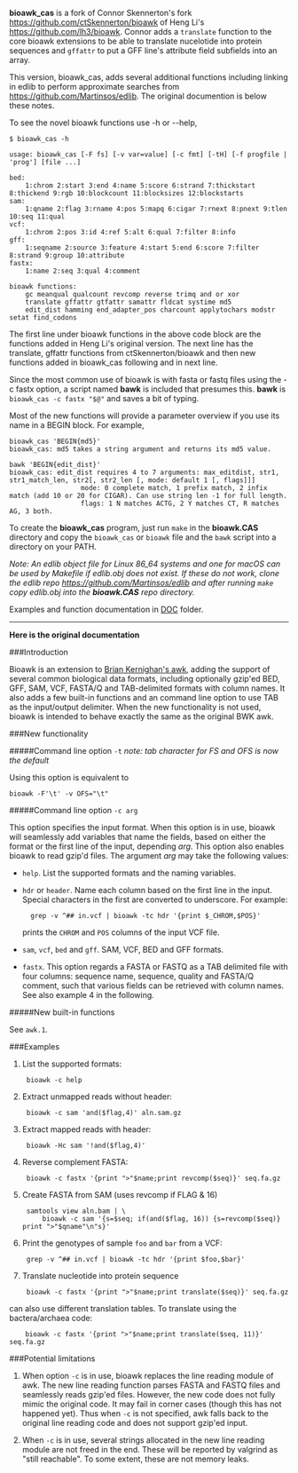 **bioawk_cas** is a fork of Connor Skennerton's fork https://github.com/ctSkennerton/bioawk of Heng Li's https://github.com/lh3/bioawk. Connor adds a ``translate`` function to the core bioawk extensions to be able to translate nucelotide into protein sequences and ``gffattr`` to put a GFF line's attribute field subfields into an array.

This version, bioawk_cas, adds several additional functions including linking in edlib to perform approximate searches from https://github.com/Martinsos/edlib. The original documention is below these notes.

To see the novel bioawk functions use -h or --help,
```
$ bioawk_cas -h

usage: bioawk_cas [-F fs] [-v var=value] [-c fmt] [-tH] [-f progfile | 'prog'] [file ...]

bed:
	1:chrom 2:start 3:end 4:name 5:score 6:strand 7:thickstart 8:thickend 9:rgb 10:blockcount 11:blocksizes 12:blockstarts 
sam:
	1:qname 2:flag 3:rname 4:pos 5:mapq 6:cigar 7:rnext 8:pnext 9:tlen 10:seq 11:qual 
vcf:
	1:chrom 2:pos 3:id 4:ref 5:alt 6:qual 7:filter 8:info 
gff:
	1:seqname 2:source 3:feature 4:start 5:end 6:score 7:filter 8:strand 9:group 10:attribute 
fastx:
	1:name 2:seq 3:qual 4:comment 

bioawk functions:
	gc meanqual qualcount revcomp reverse trimq and or xor
	translate gffattr gtfattr samattr fldcat systime md5
	edit_dist hamming end_adapter_pos charcount applytochars modstr setat find_codons
```
The first line under bioawk functions in the above code block are the functions added in Heng Li's original version.
The next line has the translate, gffattr functions from ctSkennerton/bioawk and then new functions added in bioawk_cas following and in next line.

Since the most common use of bioawk is with fasta or fastq files using the -c fastx option, a script named **bawk** is included that presumes this.
**bawk** is `bioawk_cas -c fastx "$@"` and saves a bit of typing.

Most of the new functions will provide a parameter overview if you use its name in a BEGIN block. For example,
```
bioawk_cas 'BEGIN{md5}'
bioawk_cas: md5 takes a string argument and returns its md5 value.
```
```
bawk 'BEGIN{edit_dist}'
bioawk_cas: edit_dist requires 4 to 7 arguments: max_editdist, str1, str1_match_len, str2[, str2_len [, mode: default 1 [, flags]]]
                  mode: 0 complete match, 1 prefix match, 2 infix match (add 10 or 20 for CIGAR). Can use string len -1 for full length.
                  flags: 1 N matches ACTG, 2 Y matches CT, R matches AG, 3 both.
```
To create the **bioawk_cas** program, just run ``make`` in the **bioawk.CAS** directory and copy the ``bioawk_cas`` or ``bioawk`` file and the ``bawk`` script into a directory on your PATH.

*Note: An edlib object file for Linux 86_64 systems and one for macOS can be used by Makefile if edlib.obj does not exist.
If these do not work, clone the edlib repo https://github.com/Martinsos/edlib and after running ``make`` copy edlib.obj into the **bioawk.CAS** repo directory.*

Examples and function documentation in [DOC](DOC) folder.

---
**Here is the original documentation**

###Introduction

Bioawk is an extension to [Brian Kernighan's awk][1], adding the support of
several common biological data formats, including optionally gzip'ed BED, GFF,
SAM, VCF, FASTA/Q and TAB-delimited formats with column names. It also adds a
few built-in functions and an command line option to use TAB as the
input/output delimiter. When the new functionality is not used, bioawk is
intended to behave exactly the same as the original BWK awk.

###New functionality

#####Command line option `-t` *note: tab character for FS and OFS is now the default*

Using this option is equivalent to

    bioawk -F'\t' -v OFS="\t"

#####Command line option `-c arg`

This option specifies the input format. When this option is in use, bioawk will
seamlessly add variables that name the fields, based on either the format or
the first line of the input, depending *arg*. This option also enables bioawk
to read gzip'd files. The argument *arg* may take the following values:

* `help`. List the supported formats and the naming variables.

* `hdr` or `header`. Name each column based on the first line in the input.
  Special characters in the first are converted to underscore. For example:

        grep -v ^## in.vcf | bioawk -tc hdr '{print $_CHROM,$POS}'

  prints the `CHROM` and `POS` columns of the input VCF file.

* `sam`, `vcf`, `bed` and `gff`. SAM, VCF, BED and GFF formats.

* `fastx`. This option regards a FASTA or FASTQ as a TAB delimited file with
  four columns: sequence name, sequence, quality and FASTA/Q comment, such that
  various fields can be retrieved with column names. See also example 4 in the
  following.

#####New built-in functions

See `awk.1`.

###Examples

1. List the supported formats:

        bioawk -c help

2. Extract unmapped reads without header:

        bioawk -c sam 'and($flag,4)' aln.sam.gz

3. Extract mapped reads with header:

        bioawk -Hc sam '!and($flag,4)'

4. Reverse complement FASTA:

        bioawk -c fastx '{print ">"$name;print revcomp($seq)}' seq.fa.gz

5. Create FASTA from SAM (uses revcomp if FLAG & 16)

        samtools view aln.bam | \
            bioawk -c sam '{s=$seq; if(and($flag, 16)) {s=revcomp($seq)} print ">"$qname"\n"s}'

6. Print the genotypes of sample `foo` and `bar` from a VCF:

        grep -v ^## in.vcf | bioawk -tc hdr '{print $foo,$bar}'

7. Translate nucleotide into protein sequence
 
        bioawk -c fastx '{print ">"$name;print translate($seq)}' seq.fa.gz
can also use different translation tables.  To translate using the
bactera/archaea code:

        bioawk -c fastx '{print ">"$name;print translate($seq, 11)}' seq.fa.gz



###Potential limitations

1. When option `-c` is in use, bioawk replaces the line reading module of awk.
   The new line reading function parses FASTA and FASTQ files and seamlessly
   reads gzip'ed files. However, the new code does not fully mimic the original
   code. It may fail in corner cases (though this has not happened yet). Thus
   when `-c` is not specified, awk falls back to the original line reading code
   and does not support gzip'ed input.

2. When `-c` is in use, several strings allocated in the new line reading
   module are not freed in the end. These will be reported by valgrind as
   "still reachable". To some extent, these are not memory leaks.


[1]: http://www.cs.princeton.edu/~bwk/btl.mirror/
